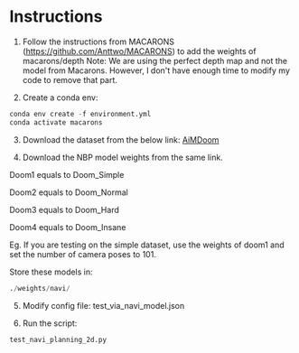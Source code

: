 # Instructions

1. Follow the instructions from MACARONS (https://github.com/Anttwo/MACARONS) to add the weights of macarons/depth
Note: We are using the perfect depth map and not the model from Macarons. However, I don't have enough time to modify my code to remove that part.
   
2. Create a conda env:
```python
conda env create -f environment.yml
conda activate macarons
```

3. Download the dataset from the below link:
[AiMDoom](https://drive.google.com/drive/folders/14IyZZw-HyXhWWfmcC_3xdhBS0lSHJ1jo?usp=sharing)

4. Download the NBP model weights from the same link.

Doom1 equals to Doom_Simple

Doom2 equals to Doom_Normal

Doom3 equals to Doom_Hard

Doom4 equals to Doom_Insane

Eg. If you are testing on the simple dataset, use the weights of doom1 and set the number of camera poses to 101.

Store these models in:
```python
./weights/navi/
```

5. Modify config file: test_via_navi_model.json

6. Run the script:
```python
test_navi_planning_2d.py
```
